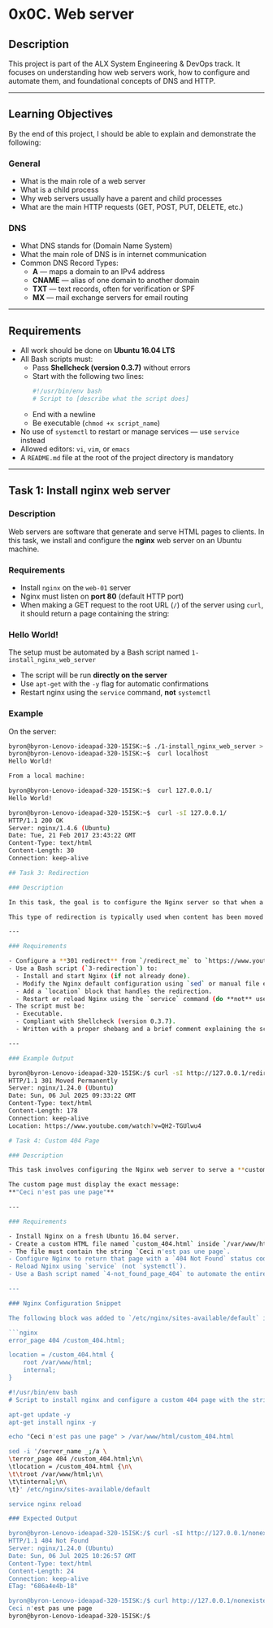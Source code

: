 # 0x0C. Web server

## Description

This project is part of the ALX System Engineering & DevOps track. It focuses on understanding how web servers work, how to configure and automate them, and foundational concepts of DNS and HTTP.

---

## Learning Objectives

By the end of this project, I should be able to explain and demonstrate the following:

### General

- What is the main role of a web server
- What is a child process
- Why web servers usually have a parent and child processes
- What are the main HTTP requests (GET, POST, PUT, DELETE, etc.)

### DNS

- What DNS stands for (Domain Name System)
- What the main role of DNS is in internet communication
- Common DNS Record Types:
  - **A** — maps a domain to an IPv4 address
  - **CNAME** — alias of one domain to another domain
  - **TXT** — text records, often for verification or SPF
  - **MX** — mail exchange servers for email routing

---

## Requirements

- All work should be done on **Ubuntu 16.04 LTS**
- All Bash scripts must:
  - Pass **Shellcheck (version 0.3.7)** without errors
  - Start with the following two lines:
    ```bash
    #!/usr/bin/env bash
    # Script to [describe what the script does]
    ```
  - End with a newline
  - Be executable (`chmod +x script_name`)
- No use of `systemctl` to restart or manage services — use `service` instead
- Allowed editors: `vi`, `vim`, or `emacs`
- A `README.md` file at the root of the project directory is mandatory

---

## Task 1: Install nginx web server

### Description

Web servers are software that generate and serve HTML pages to clients. In this task, we install and configure the **nginx** web server on an Ubuntu machine.

### Requirements

- Install `nginx` on the `web-01` server
- Nginx must listen on **port 80** (default HTTP port)
- When making a GET request to the root URL (`/`) of the server using `curl`, it should return a page containing the string:
### Hello World!

The setup must be automated by a Bash script named `1-install_nginx_web_server`
- The script will be run **directly on the server**
- Use `apt-get` with the `-y` flag for automatic confirmations
- Restart nginx using the `service` command, **not** `systemctl`

### Example

On the server:

```bash
byron@byron-Lenovo-ideapad-320-15ISK:~$ ./1-install_nginx_web_server > /dev/null 2>&1
byron@byron-Lenovo-ideapad-320-15ISK:~$  curl localhost
Hello World!

From a local machine:

byron@byron-Lenovo-ideapad-320-15ISK:~$  curl 127.0.0.1/
Hello World!

byron@byron-Lenovo-ideapad-320-15ISK:~$  curl -sI 127.0.0.1/
HTTP/1.1 200 OK
Server: nginx/1.4.6 (Ubuntu)
Date: Tue, 21 Feb 2017 23:43:22 GMT
Content-Type: text/html
Content-Length: 30
Connection: keep-alive

## Task 3: Redirection

### Description

In this task, the goal is to configure the Nginx server so that when a client requests the `/redirect_me` path, they are **redirected permanently (HTTP 301)** to another URL.

This type of redirection is typically used when content has been moved to a new location and you want users and search engines to be aware of the change.

---

### Requirements

- Configure a **301 redirect** from `/redirect_me` to `https://www.youtube.com/watch?v=QH2-TGUlwu4`.
- Use a Bash script (`3-redirection`) to:
  - Install and start Nginx (if not already done).
  - Modify the Nginx default configuration using `sed` or manual file edit.
  - Add a `location` block that handles the redirection.
  - Restart or reload Nginx using the `service` command (do **not** use `systemctl`).
- The script must be:
  - Executable.
  - Compliant with Shellcheck (version 0.3.7).
  - Written with a proper shebang and a brief comment explaining the script.

---

### Example Output

byron@byron-Lenovo-ideapad-320-15ISK:/$ curl -sI http://127.0.0.1/redirect_me
HTTP/1.1 301 Moved Permanently
Server: nginx/1.24.0 (Ubuntu)
Date: Sun, 06 Jul 2025 09:33:22 GMT
Content-Type: text/html
Content-Length: 178
Connection: keep-alive
Location: https://www.youtube.com/watch?v=QH2-TGUlwu4

# Task 4: Custom 404 Page

### Description

This task involves configuring the Nginx web server to serve a **custom 404 error page** whenever a client requests a non-existent page.

The custom page must display the exact message:  
**"Ceci n'est pas une page"**

---

### Requirements

- Install Nginx on a fresh Ubuntu 16.04 server.
- Create a custom HTML file named `custom_404.html` inside `/var/www/html/`.
- The file must contain the string `Ceci n'est pas une page`.
- Configure Nginx to return that page with a `404 Not Found` status code for any invalid URL.
- Reload Nginx using `service` (not `systemctl`).
- Use a Bash script named `4-not_found_page_404` to automate the entire configuration.

---

### Nginx Configuration Snippet

The following block was added to `/etc/nginx/sites-available/default` inside the `server` block:

```nginx
error_page 404 /custom_404.html;

location = /custom_404.html {
    root /var/www/html;
    internal;
}

#!/usr/bin/env bash
# Script to install nginx and configure a custom 404 page with the string "Ceci n'est pas une page"

apt-get update -y
apt-get install nginx -y

echo "Ceci n'est pas une page" > /var/www/html/custom_404.html

sed -i '/server_name _;/a \
\terror_page 404 /custom_404.html;\n\
\tlocation = /custom_404.html {\n\
\t\troot /var/www/html;\n\
\t\tinternal;\n\
\t}' /etc/nginx/sites-available/default

service nginx reload

### Expected Output

byron@byron-Lenovo-ideapad-320-15ISK:/$ curl -sI http://127.0.0.1/nonexistentpage
HTTP/1.1 404 Not Found
Server: nginx/1.24.0 (Ubuntu)
Date: Sun, 06 Jul 2025 10:26:57 GMT
Content-Type: text/html
Content-Length: 24
Connection: keep-alive
ETag: "686a4e4b-18"

byron@byron-Lenovo-ideapad-320-15ISK:/$ curl http://127.0.0.1/nonexistentpage
Ceci n'est pas une page
byron@byron-Lenovo-ideapad-320-15ISK:/$ 


